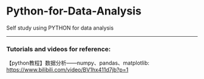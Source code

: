 # Python-for-Data-Analysis
Self study using PYTHON for data analysis

***

### Tutorials and videos for reference:  
【python教程】数据分析——numpy、pandas、matplotlib:  
https://www.bilibili.com/video/BV1hx411d7jb?p=1 
